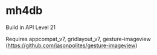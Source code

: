 mh4db
=======
Build in API Level 21

Requires appcompat_v7, gridlayout_v7, gesture-imageview (https://github.com/jasonpolites/gesture-imageview)
